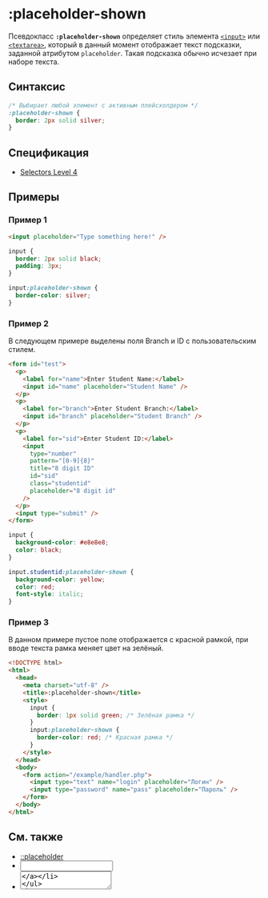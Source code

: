 # :placeholder-shown

Псевдокласс **`:placeholder-shown`** определяет стиль элемента [`<input>`](/html/input/) или [`<textarea>`](/html/textarea/), который в данный момент отображает текст подсказки, заданной атрибутом `placeholder`. Такая подсказка обычно исчезает при наборе текста.

## Синтаксис

```css
/* Выбирает любой элемент с активным плейсхолдером */
:placeholder-shown {
  border: 2px solid silver;
}
```

## Спецификация

- [Selectors Level 4](https://drafts.csswg.org/selectors-4/#placeholder)

## Примеры

### Пример 1

```html tab="HTML"
<input placeholder="Type something here!" />
```

```css tab="CSS"
input {
  border: 2px solid black;
  padding: 3px;
}

input:placeholder-shown {
  border-color: silver;
}
```

### Пример 2

В следующем примере выделены поля Branch и ID с пользовательским стилем.

```html tab="HTML"
<form id="test">
  <p>
    <label for="name">Enter Student Name:</label>
    <input id="name" placeholder="Student Name" />
  </p>
  <p>
    <label for="branch">Enter Student Branch:</label>
    <input id="branch" placeholder="Student Branch" />
  </p>
  <p>
    <label for="sid">Enter Student ID:</label>
    <input
      type="number"
      pattern="[0-9]{8}"
      title="8 digit ID"
      id="sid"
      class="studentid"
      placeholder="8 digit id"
    />
  </p>
  <input type="submit" />
</form>
```

```css tab="CSS"
input {
  background-color: #e8e8e8;
  color: black;
}

input.studentid:placeholder-shown {
  background-color: yellow;
  color: red;
  font-style: italic;
}
```

### Пример 3

В данном примере пустое поле отображается с красной рамкой, при вводе текста рамка меняет цвет на зелёный.

```html
<!DOCTYPE html>
<html>
  <head>
    <meta charset="utf-8" />
    <title>:placeholder-shown</title>
    <style>
      input {
        border: 1px solid green; /* Зелёная рамка */
      }
      input:placeholder-shown {
        border-color: red; /* Красная рамка */
      }
    </style>
  </head>
  <body>
    <form action="/example/handler.php">
      <input type="text" name="login" placeholder="Логин" />
      <input type="password" name="pass" placeholder="Пароль" />
    </form>
  </body>
</html>
```

## См. также

- [::placeholder](placeholder.md)
- [<input>](/html/input/)
- [<textarea>](/html/textarea/)

## Ссылки

- [:placeholder-shown](https://developer.mozilla.org/ru/docs/Web/CSS/:placeholder-shown) на MDN
